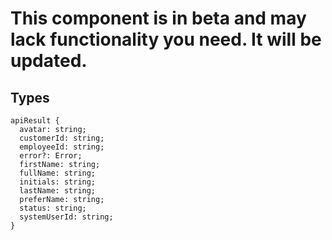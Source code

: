 # This component is in beta and may lack functionality you need. It will be updated.

## Types
```
apiResult {
  avatar: string;
  customerId: string;
  employeeId: string;
  error?: Error;
  firstName: string;
  fullName: string;
  initials: string;
  lastName: string;
  preferName: string;
  status: string;
  systemUserId: string;
}
```